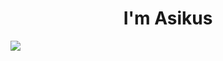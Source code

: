 <h1 align="center">I'm Asikus</h1>

<!--<image src="https://media1.giphy.com/media/W6dHvprT7oks6BpX5R/giphy.gif?cid=790b7611245ac65a98f83b1cbb4f922930b0c559bfb0dab9&rid=giphy.gif&ct=g" />-->
<image src="https://media1.giphy.com/media/RLJxQtX8Hs7XytaoyX/giphy.gif?cid=790b7611c1450d8f1ac87cbf2e6ad08e391ad966c77e3a01&rid=giphy.gif&ct=g" /></p>
